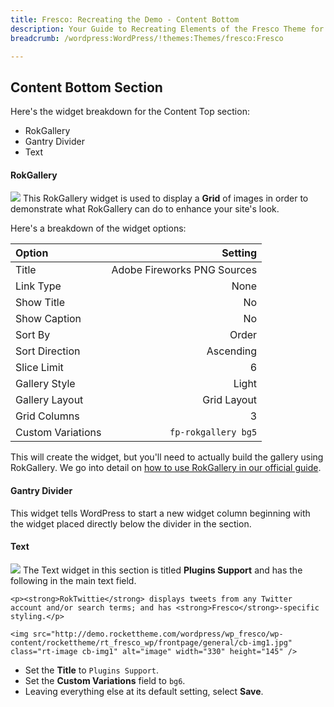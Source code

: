 ```yaml
---
title: Fresco: Recreating the Demo - Content Bottom
description: Your Guide to Recreating Elements of the Fresco Theme for WordPress
breadcrumb: /wordpress:WordPress/!themes:Themes/fresco:Fresco

---
```


Content Bottom Section
-----
Here's the widget breakdown for the Content Top section:

* RokGallery
* Gantry Divider
* Text

#### RokGallery
![][demo1]
This RokGallery widget is used to display a **Grid** of images in order to demonstrate what RokGallery can do to enhance your site's look.

Here's a breakdown of the widget options: 

| Option | Setting |
|:-------|------:|
| Title | Adobe Fireworks PNG Sources |
| Link Type | None |
| Show Title | No |
| Show Caption | No |
| Sort By | Order |
| Sort Direction | Ascending |
| Slice Limit | 6 |
| Gallery Style | Light |
| Gallery Layout | Grid Layout |
| Grid Columns | 3 |
| Custom Variations | `fp-rokgallery bg5` |

This will create the widget, but you'll need to actually build the gallery using RokGallery. We go into detail on [how to use RokGallery in our official guide][rokgallery].

#### Gantry Divider
This widget tells WordPress to start a new widget column beginning with the widget placed directly below the divider in the section.

#### Text
![][demo2]
The Text widget in this section is titled **Plugins Support** and has the following in the main text field.

~~~
<p><strong>RokTwittie</strong> displays tweets from any Twitter account and/or search terms; and has <strong>Fresco</strong>-specific styling.</p>

<img src="http://demo.rockettheme.com/wordpress/wp_fresco/wp-content/rockettheme/rt_fresco_wp/frontpage/general/cb-img1.jpg" class="rt-image cb-img1" alt="image" width="330" height="145" />
~~~

* Set the **Title** to `Plugins Support`.
* Set the **Custom Variations** field to `bg6`.
* Leaving everything else at its default setting, select **Save**.

[demo1]: assets/demo_10.jpeg
[demo2]: assets/demo_11.jpeg
[rokgallery]: ../../plugins/rokgallery